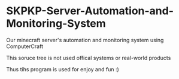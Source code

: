 # SKPKP-Server-Automation-and-Monitoring-System
Our minecraft server's automation and monitoring system using ComputerCraft

This soruce tree is not used offical systems or real-world products

Thus tihs program is used for enjoy and fun :)
